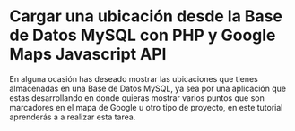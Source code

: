 # Cargar una ubicación desde la Base de Datos MySQL con PHP y Google Maps Javascript API 
En alguna ocasión has deseado mostrar las ubicaciones que tienes almacenadas en una Base de Datos MySQL, ya sea por una aplicación que estas desarrollando en donde quieras mostrar varios puntos que son marcadores en el mapa de Google u otro tipo de proyecto, en este tutorial aprenderás a a realizar esta tarea.
